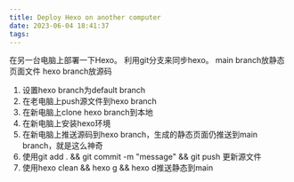 ```yaml
---
title: Deploy Hexo on another computer
date: 2023-06-04 18:41:37
tags:
---
```

在另一台电脑上部署一下Hexo。
利用git分支来同步hexo。
main branch放静态页面文件
hexo branch放源码

1. 设置hexo branch为default branch
2. 在老电脑上push源文件到hexo branch
3. 在新电脑上clone hexo branch到本地
4. 在新电脑上安装hexo环境
5. 在新电脑上推送源码到hexo branch，生成的静态页面仍推送到main branch，就是这么神奇
6. 使用git add . && git commit -m "message" && git push 更新源文件
7. 使用hexo clean && hexo g && hexo d推送静态到main